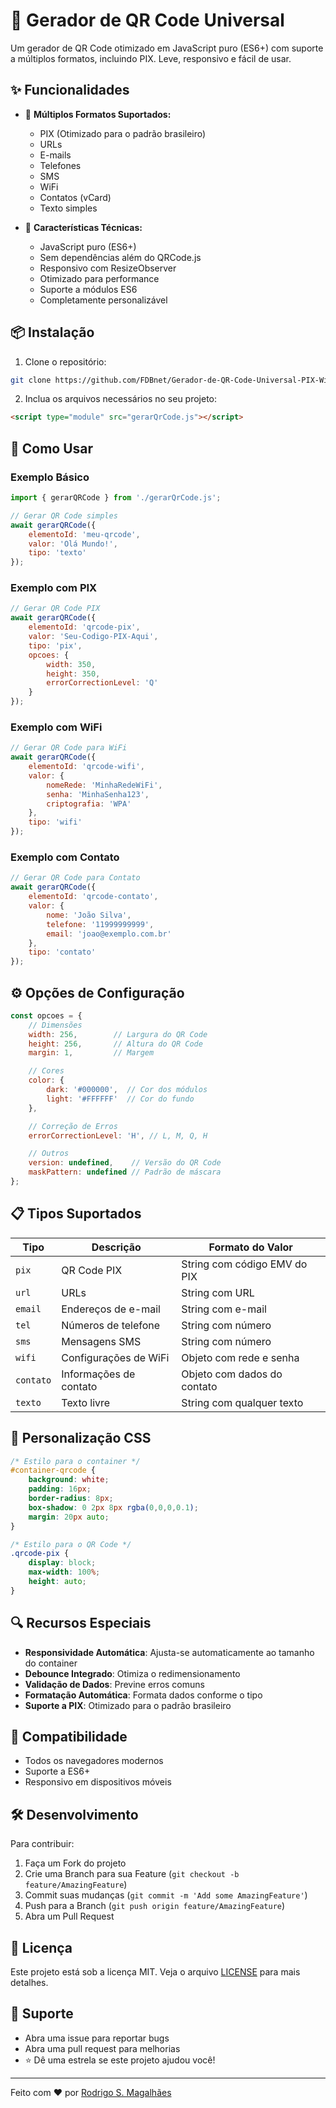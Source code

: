 # 🔲 Gerador de QR Code Universal

Um gerador de QR Code otimizado em JavaScript puro (ES6+) com suporte a múltiplos formatos, incluindo PIX. Leve, responsivo e fácil de usar.

## ✨ Funcionalidades

- 📱 **Múltiplos Formatos Suportados:**
  - PIX (Otimizado para o padrão brasileiro)
  - URLs
  - E-mails
  - Telefones
  - SMS
  - WiFi
  - Contatos (vCard)
  - Texto simples

- 🚀 **Características Técnicas:**
  - JavaScript puro (ES6+)
  - Sem dependências além do QRCode.js
  - Responsivo com ResizeObserver
  - Otimizado para performance
  - Suporte a módulos ES6
  - Completamente personalizável

## 📦 Instalação

1. Clone o repositório:
```bash
git clone https://github.com/FDBnet/Gerador-de-QR-Code-Universal-PIX-Wi-FI-SMS-URLs-e-mais-
```

2. Inclua os arquivos necessários no seu projeto:
```html
<script type="module" src="gerarQrCode.js"></script>
```

## 🔧 Como Usar

### Exemplo Básico

```javascript
import { gerarQRCode } from './gerarQrCode.js';

// Gerar QR Code simples
await gerarQRCode({
    elementoId: 'meu-qrcode',
    valor: 'Olá Mundo!',
    tipo: 'texto'
});
```

### Exemplo com PIX

```javascript
// Gerar QR Code PIX
await gerarQRCode({
    elementoId: 'qrcode-pix',
    valor: 'Seu-Codigo-PIX-Aqui',
    tipo: 'pix',
    opcoes: {
        width: 350,
        height: 350,
        errorCorrectionLevel: 'Q'
    }
});
```

### Exemplo com WiFi

```javascript
// Gerar QR Code para WiFi
await gerarQRCode({
    elementoId: 'qrcode-wifi',
    valor: {
        nomeRede: 'MinhaRedeWiFi',
        senha: 'MinhaSenha123',
        criptografia: 'WPA'
    },
    tipo: 'wifi'
});
```

### Exemplo com Contato

```javascript
// Gerar QR Code para Contato
await gerarQRCode({
    elementoId: 'qrcode-contato',
    valor: {
        nome: 'João Silva',
        telefone: '11999999999',
        email: 'joao@exemplo.com.br'
    },
    tipo: 'contato'
});
```

## ⚙️ Opções de Configuração

```javascript
const opcoes = {
    // Dimensões
    width: 256,        // Largura do QR Code
    height: 256,       // Altura do QR Code
    margin: 1,         // Margem

    // Cores
    color: {
        dark: '#000000',  // Cor dos módulos
        light: '#FFFFFF'  // Cor do fundo
    },

    // Correção de Erros
    errorCorrectionLevel: 'H', // L, M, Q, H

    // Outros
    version: undefined,    // Versão do QR Code
    maskPattern: undefined // Padrão de máscara
};
```

## 📋 Tipos Suportados

| Tipo     | Descrição                    | Formato do Valor                |
|----------|-----------------------------|---------------------------------|
| `pix`    | QR Code PIX                 | String com código EMV do PIX    |
| `url`    | URLs                        | String com URL                  |
| `email`  | Endereços de e-mail        | String com e-mail               |
| `tel`    | Números de telefone        | String com número               |
| `sms`    | Mensagens SMS              | String com número               |
| `wifi`   | Configurações de WiFi      | Objeto com rede e senha         |
| `contato`| Informações de contato     | Objeto com dados do contato     |
| `texto`  | Texto livre                | String com qualquer texto       |

## 🎨 Personalização CSS

```css
/* Estilo para o container */
#container-qrcode {
    background: white;
    padding: 16px;
    border-radius: 8px;
    box-shadow: 0 2px 8px rgba(0,0,0,0.1);
    margin: 20px auto;
}

/* Estilo para o QR Code */
.qrcode-pix {
    display: block;
    max-width: 100%;
    height: auto;
}
```

## 🔍 Recursos Especiais

- **Responsividade Automática**: Ajusta-se automaticamente ao tamanho do container
- **Debounce Integrado**: Otimiza o redimensionamento
- **Validação de Dados**: Previne erros comuns
- **Formatação Automática**: Formata dados conforme o tipo
- **Suporte a PIX**: Otimizado para o padrão brasileiro

## 📱 Compatibilidade

- Todos os navegadores modernos
- Suporte a ES6+
- Responsivo em dispositivos móveis

## 🛠️ Desenvolvimento

Para contribuir:

1. Faça um Fork do projeto
2. Crie uma Branch para sua Feature (`git checkout -b feature/AmazingFeature`)
3. Commit suas mudanças (`git commit -m 'Add some AmazingFeature'`)
4. Push para a Branch (`git push origin feature/AmazingFeature`)
5. Abra um Pull Request

## 📄 Licença

Este projeto está sob a licença MIT. Veja o arquivo [LICENSE](LICENSE) para mais detalhes.

## 🤝 Suporte

- Abra uma issue para reportar bugs
- Abra uma pull request para melhorias
- ⭐ Dê uma estrela se este projeto ajudou você!

---

Feito com ❤️ por [Rodrigo S. Magalhães](https://github.com/FDBnet)
